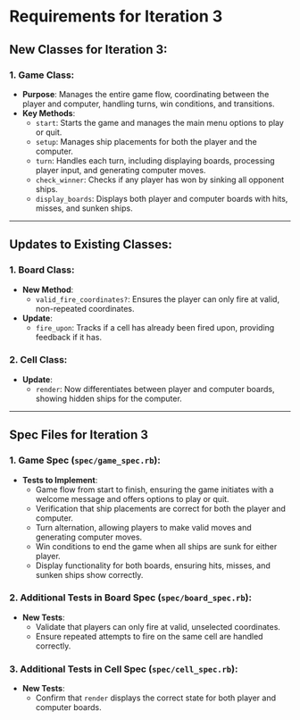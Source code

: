 
# Requirements for Iteration 3

## New Classes for Iteration 3:

### 1. **Game Class**:
- **Purpose**: Manages the entire game flow, coordinating between the player and computer, handling turns, win conditions, and transitions.
- **Key Methods**:
  - `start`: Starts the game and manages the main menu options to play or quit.
  - `setup`: Manages ship placements for both the player and the computer.
  - `turn`: Handles each turn, including displaying boards, processing player input, and generating computer moves.
  - `check_winner`: Checks if any player has won by sinking all opponent ships.
  - `display_boards`: Displays both player and computer boards with hits, misses, and sunken ships.

---

## Updates to Existing Classes:

### 1. **Board Class**:
   - **New Method**:
     - `valid_fire_coordinates?`: Ensures the player can only fire at valid, non-repeated coordinates.
   - **Update**:
     - `fire_upon`: Tracks if a cell has already been fired upon, providing feedback if it has.

### 2. **Cell Class**:
   - **Update**:
     - `render`: Now differentiates between player and computer boards, showing hidden ships for the computer.

---

## Spec Files for Iteration 3

### 1. **Game Spec** (`spec/game_spec.rb`):
- **Tests to Implement**:
  - Game flow from start to finish, ensuring the game initiates with a welcome message and offers options to play or quit.
  - Verification that ship placements are correct for both the player and computer.
  - Turn alternation, allowing players to make valid moves and generating computer moves.
  - Win conditions to end the game when all ships are sunk for either player.
  - Display functionality for both boards, ensuring hits, misses, and sunken ships show correctly.

### 2. **Additional Tests in Board Spec** (`spec/board_spec.rb`):
- **New Tests**:
  - Validate that players can only fire at valid, unselected coordinates.
  - Ensure repeated attempts to fire on the same cell are handled correctly.

### 3. **Additional Tests in Cell Spec** (`spec/cell_spec.rb`):
- **New Tests**:
  - Confirm that `render` displays the correct state for both player and computer boards.



